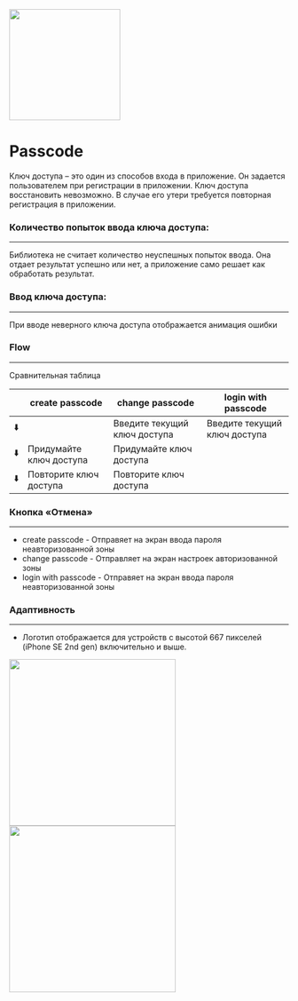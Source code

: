 <img src="https://user-images.githubusercontent.com/47568606/152845710-6e508179-478b-412c-a301-1b1eeac74891.png" height="200">

# Passcode

Ключ доступа – это один из способов входа в приложение. Он задается пользователем при регистрации в приложении. Ключ доступа восстановить невозможно. В случае его утери требуется повторная регистрация в приложении.

### Количество попыток ввода ключа доступа:
---

Библиотека не считает количество неуспешных попыток ввода. Она отдает результат успешно или нет, а приложение само решает как обработать результат.

### Ввод ключа доступа:
---

При вводе неверного ключа доступа отображается анимация ошибки

### Flow
---

Сравнительная таблица

|    | create passcode           | change passcode               | login with passcode          |
| -  | -                         | -                             | -                            |
| ⬇️ |                           | Введите текущий ключ доступа  | Введите текущий ключ доступа |
| ⬇️ | Придумайте ключ доступа   | Придумайте ключ доступа       |                              |
| ⬇️ | Повторите ключ доступа    | Повторите ключ доступа        |                              |

### Кнопка «Отмена»
---

- create passcode - Отправяет на экран ввода пароля неавторизованной зоны
- change passcode - Отправляет на экран настроек авторизованной зоны
- login with passcode  - Отправяет на экран ввода пароля неавторизованной зоны  

### Адаптивность
---

- Логотип отображается для устройств с высотой 667 пикселей (iPhone SE 2nd gen) включительно и выше.

<img src="https://user-images.githubusercontent.com/47568606/152800515-7dc4c7a0-216a-4266-8831-071b82e31a39.png" height=300> <img src="https://user-images.githubusercontent.com/47568606/152801416-6891c300-46a4-4716-af3b-859be1465be3.png" height=300>
